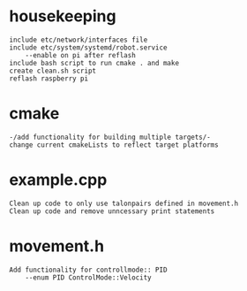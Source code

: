 # housekeeping
    include etc/network/interfaces file
    include etc/system/systemd/robot.service
        --enable on pi after reflash
    include bash script to run cmake . and make
    create clean.sh script
    reflash raspberry pi

# cmake
    -/add functionality for building multiple targets/-
    change current cmakeLists to reflect target platforms

# example.cpp
    Clean up code to only use talonpairs defined in movement.h
    Clean up code and remove unncessary print statements
    
# movement.h
    Add functionality for controllmode:: PID
        --enum PID ControlMode::Velocity

